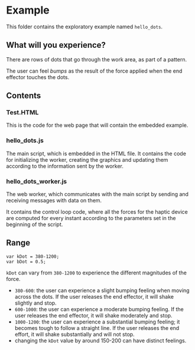 # Example

This folder contains the exploratory example named `hello_dots`.

## What will you experience?

There are rows of dots that go through the work area, as part of a pattern.

The user can feel _bumps_ as the result of the force applied when the end effector touches the dots.

## Contents

### Test.HTML

This is the code for the web page that will contain the embedded example.

### hello_dots.js

The main script, which is embedded in the HTML file. It contains the code for initializing the worker, creating the graphics and updating them according to the information sent by the worker.

### hello_dots_worker.js

The web worker, which communicates with the main script by sending and receiving messages with data on them.

It contains the control loop code, where all the forces for the haptic device are computed for every instant according to the parameters set in the beginning of the script.

## Range
```
var kDot = 380-1200;
var bDot = 0.5; 
```
`kDot` can vary from `380-1200` to experience the different magnitudes of the force.
- `380-600`: the user can experience a slight bumping feeling when moving across the dots. If the user releases the end effector, it will shake slightly and stop.
- `600-1000`: the user can experience a moderate bumping feeling. If the user releases the end effector, it will shake moderately and stop.
- `1000-1200`: the user can experience a substantial bumping feeling; it becomes tough to follow a straight line. If the user releases the end effort, it will shake substantially and will not stop.
-  changing the `kDot` value by around 150-200 can have distinct feelings. 
